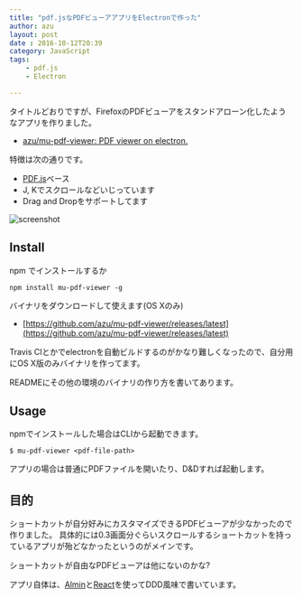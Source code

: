 ```yaml
---
title: "pdf.jsなPDFビューアアプリをElectronで作った"
author: azu
layout: post
date : 2016-10-12T20:39
category: JavaScript
tags:
    - pdf.js
    - Electron

---
```


タイトルどおりですが、FirefoxのPDFビューアをスタンドアローン化したようなアプリを作りました。

- [azu/mu-pdf-viewer: PDF viewer on electron.](https://github.com/azu/mu-pdf-viewer "azu/mu-pdf-viewer: PDF viewer on electron.")

特徴は次の通りです。

- [PDF.js](https://github.com/mozilla/pdf.js "PDF.js")ベース
- J, Kでスクロールなどいじっています
- Drag and Dropをサポートしてます

![screenshot](https://monosnap.com/file/BfCnnmtQZhiRNDAfahDjTtzQpy4nss.png)

## Install

npm でインストールするか

    npm install mu-pdf-viewer -g


バイナリをダウンロードして使えます(OS Xのみ)

- [https://github.com/azu/mu-pdf-viewer/releases/latest](https://github.com/azu/mu-pdf-viewer/releases/latest)

Travis CIとかでelectronを自動ビルドするのがかなり難しくなったので、自分用にOS X版のみバイナリを作ってます。

READMEにその他の環境のバイナリの作り方を書いてあります。

## Usage

npmでインストールした場合はCLIから起動できます。

    $ mu-pdf-viewer <pdf-file-path>

アプリの場合は普通にPDFファイルを開いたり、D&Dすれば起動します。

## 目的

ショートカットが自分好みにカスタマイズできるPDFビューアが少なかったので作りました。
具体的には0.3画面分ぐらいスクロールするショートカットを持っているアプリが殆どなかったというのがメインです。

ショートカットが自由なPDFビューアは他にないのかな?

アプリ自体は、[Almin](https://github.com/almin/almin "Almin")と[React](https://facebook.github.io/react/ "React")を使ってDDD風味で書いています。

